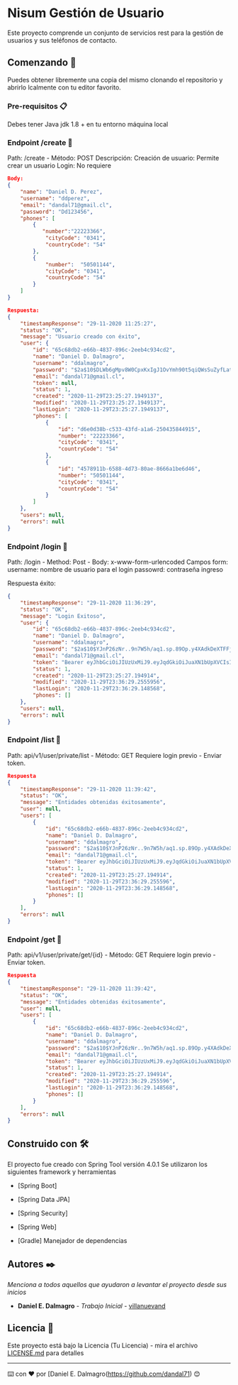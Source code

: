 # Nisum Gestión de Usuario

Este proyecto comprende un conjunto de servicios rest para la gestión de usuarios y sus teléfonos de contacto.

## Comenzando 🚀

Puedes obtener libremente una copia del mismo clonando el repositorio y abrirlo lcalmente con tu editor favorito.


### Pre-requisitos 📋

Debes tener Java jdk 1.8 + en tu entorno máquina local 



### Endpoint /create 🔧

Path: /create - Método: POST
Descripción: Creación de usuario: Permite crear un usuario
Login: No requiere

```json
Body:
{        
    "name": "Daniel D. Perez",
    "username": "ddperez",
    "email": "dandal71@gmail.cl",  
    "password": "Dd123456",    
    "phones": [
        {
           "number":"22223366",
            "cityCode": "0341",
            "countryCode": "54"
        },
        {
            "number":  "50501144",
            "cityCode": "0341",
            "countryCode": "54"
        }
    ]  
}

Respuesta:
{
    "timestampResponse": "29-11-2020 11:25:27",
    "status": "OK",
    "message": "Usuario creado con éxito",
    "user": {
        "id": "65c68db2-e66b-4837-896c-2eeb4c934cd2",
        "name": "Daniel D. Dalmagro",
        "username": "ddalmagro",
        "password": "$2a$10$DLWb6gMpv8W0CpxKxIgJ1OvYmh90t5qiQWsSuZyfLatQ.SSwS8yLa",
        "email": "dandal71@gmail.cl",
        "token": null,
        "status": 1,
        "created": "2020-11-29T23:25:27.1949137",
        "modified": "2020-11-29T23:25:27.1949137",
        "lastLogin": "2020-11-29T23:25:27.1949137",
        "phones": [
            {
                "id": "d6e0d38b-c533-43fd-a1a6-250435844915",
                "number": "22223366",
                "cityCode": "0341",
                "countryCode": "54"
            },
            {
                "id": "4578911b-6588-4d73-80ae-8666a1be6d46",
                "number": "50501144",
                "cityCode": "0341",
                "countryCode": "54"
            }
        ]
    },
    "users": null,
    "errors": null
}

```


### Endpoint /login 🔧
Path: /login - Method: Post - Body: x-www-form-urlencoded 
Campos form: 
username: nombre de usuario para el login
passowrd: contraseña ingreso 

Respuesta éxito:
```json
{
    "timestampResponse": "29-11-2020 11:36:29",
    "status": "OK",
    "message": "Login Exitoso",
    "user": {
        "id": "65c68db2-e66b-4837-896c-2eeb4c934cd2",
        "name": "Daniel D. Dalmagro",
        "username": "ddalmagro",
        "password": "$2a$10$YJnP26zNr..9n7W5h/aq1.sp.89Op.y4XAdkDeXTFFjUDnszCdSoO",
        "email": "dandal71@gmail.cl",
        "token": "Bearer eyJhbGciOiJIUzUxMiJ9.eyJqdGkiOiJuaXN1bUpXVCIsInN1YiI6ImRkYWxtYWdybyIsImF1dGhvcml0aWVzIjpbIlJPTEVfVVNFUiJdLCJpYXQiOjE2MDY3MDM3ODksImV4cCI6MTYwNjcwNDM4OX0.RZnEi8t6sRWnOb1a6ofK1vUohQzzKSPB1MgZSsho_jWmsq4kPW_QDfdUlbfJIdwx-UgRexuvBUP-NYtxpmaegg",
        "status": 1,
        "created": "2020-11-29T23:25:27.194914",
        "modified": "2020-11-29T23:36:29.2555956",
        "lastLogin": "2020-11-29T23:36:29.148568",
        "phones": []
    },
    "users": null,
    "errors": null
}

```

### Endpoint /list 🔧
Path: api/v1/user/private/list - Método: GET
Requiere login previo - Enviar token.
```json
Respuesta
{
    "timestampResponse": "29-11-2020 11:39:42",
    "status": "OK",
    "message": "Entidades obtenidas éxitosamente",
    "user": null,
    "users": [
        {
            "id": "65c68db2-e66b-4837-896c-2eeb4c934cd2",
            "name": "Daniel D. Dalmagro",
            "username": "ddalmagro",
            "password": "$2a$10$YJnP26zNr..9n7W5h/aq1.sp.89Op.y4XAdkDeXTFFjUDnszCdSoO",
            "email": "dandal71@gmail.cl",
            "token": "Bearer eyJhbGciOiJIUzUxMiJ9.eyJqdGkiOiJuaXN1bUpXVCIsInN1YiI6ImRkYWxtYWdybyIsImF1dGhvcml0aWVzIjpbIlJPTEVfVVNFUiJdLCJpYXQiOjE2MDY3MDM3ODksImV4cCI6MTYwNjcwNDM4OX0.RZnEi8t6sRWnOb1a6ofK1vUohQzzKSPB1MgZSsho_jWmsq4kPW_QDfdUlbfJIdwx-UgRexuvBUP-NYtxpmaegg",
            "status": 1,
            "created": "2020-11-29T23:25:27.194914",
            "modified": "2020-11-29T23:36:29.255596",
            "lastLogin": "2020-11-29T23:36:29.148568",
            "phones": []
        }
    ],
    "errors": null
}
```


### Endpoint /get 🔧
Path: api/v1/user/private/get/{id} - Método: GET
Requiere login previo - Enviar token.

```json
Respuesta
{
    "timestampResponse": "29-11-2020 11:39:42",
    "status": "OK",
    "message": "Entidades obtenidas éxitosamente",
    "user": null,
    "users": [
        {
            "id": "65c68db2-e66b-4837-896c-2eeb4c934cd2",
            "name": "Daniel D. Dalmagro",
            "username": "ddalmagro",
            "password": "$2a$10$YJnP26zNr..9n7W5h/aq1.sp.89Op.y4XAdkDeXTFFjUDnszCdSoO",
            "email": "dandal71@gmail.cl",
            "token": "Bearer eyJhbGciOiJIUzUxMiJ9.eyJqdGkiOiJuaXN1bUpXVCIsInN1YiI6ImRkYWxtYWdybyIsImF1dGhvcml0aWVzIjpbIlJPTEVfVVNFUiJdLCJpYXQiOjE2MDY3MDM3ODksImV4cCI6MTYwNjcwNDM4OX0.RZnEi8t6sRWnOb1a6ofK1vUohQzzKSPB1MgZSsho_jWmsq4kPW_QDfdUlbfJIdwx-UgRexuvBUP-NYtxpmaegg",
            "status": 1,
            "created": "2020-11-29T23:25:27.194914",
            "modified": "2020-11-29T23:36:29.255596",
            "lastLogin": "2020-11-29T23:36:29.148568",
            "phones": []
        }
    ],
    "errors": null
}
```


## Construido con 🛠️

El proyecto fue creado con Spring Tool versión 4.0.1
Se utilizaron los siguientes framework y herramientas
* [Spring Boot] 
* [Spring Data JPA]
* [Spring Security]
* [Spring Web]

* [Gradle] Manejador de dependencias

## Autores ✒️

_Menciona a todos aquellos que ayudaron a levantar el proyecto desde sus inicios_

* **Daniel E. Dalmagro** - *Trabajo Inicial* - [villanuevand](https://github.com/dandal71)

## Licencia 📄

Este proyecto está bajo la Licencia (Tu Licencia) - mira el archivo [LICENSE.md](LICENSE.md) para detalles

---
⌨️ con ❤️ por [Daniel E. Dalmagro(https://github.com/dandal71) 😊
